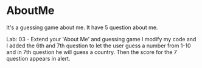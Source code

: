 # AboutMe


It's a guessing game about me. It have 5 question about me. 

Lab: 03 - Extend your 'About Me' and guessing game
I modify my code and I added the 6th and 7th question to let the 
user guess a number from 1-10 and in 7th question he will guess a country.
Then the score for the 7 question appears in alert.
